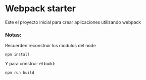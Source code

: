 # Webpack starter

Este el proyecto inicial para crear aplicaciones utilizando webpack

### Notas:
Recuerden reconstruir los modulos del node

```
npm install
```

Y para construir el build:
```
npm run build
```